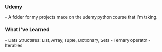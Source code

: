 <h3>Udemy</h3>
- A folder for my projects made on the udemy python course that I'm taking.

<h3>What I've Learned</h3>
- Data Structures: List, Array, Tuple, Dictionary, Sets
- Ternary operator
- Iterables